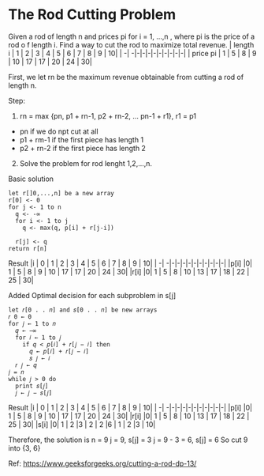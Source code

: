 # The Rod Cutting Problem

Given a rod of length n and prices pi for i = 1, ...,n , where pi is the price of a rod o f length i. Find a way to cut the rod  to maximize total revenue.
| length i  | 1 | 2 | 3 | 4 | 5 | 6 | 7 | 8 | 9 | 10|
| -| -|-|-|-|-|-|-|-|-|-|
| price pi  | 1 | 5 | 8 | 9 | 10 | 17 | 17 | 20 | 24 | 30|

First, we let rn be the maximum revenue obtainable from cutting a rod of length n.

Step:
1. rn = max {pn, p1 + rn-1, p2 + rn-2, ... pn-1 + r1}, r1 = p1
  - pn if we do npt cut at all
  - p1 + rm-1 if the first piece has length 1
  - p2 + rn-2 if the first piece has length 2
2. Solve the problem for rod lenght 1,2,...,n.

Basic solution
``` 
let r[]0,...,n] be a new array
r[0] <- 0
for j <- 1 to n
  q <- -∞
  for i <- 1 to j
    q <- max(q, p[i] + r[j-i])
    
  r[j] <- q
return r[n]
```
Result
|i | 0 | 1 | 2 | 3 | 4 | 5 | 6 | 7 | 8 | 9 | 10|
| -| -|-|-|-|-|-|-|-|-|-|-|
|p[i] |0| 1 | 5 | 8 | 9 | 10 | 17 | 17 | 20 | 24 | 30|
|r[i] |0| 1 | 5 | 8 | 10 | 13 | 17 | 18 | 22 | 25 | 30|

Added Optimal decision for each subproblem in s[j]
```
let 𝑟[0 . . 𝑛] and 𝑠[0 . . 𝑛] be new arrays
𝑟 0 ← 0
for 𝑗 ← 1 to 𝑛
  𝑞 ← −∞
  for 𝑖 ← 1 to 𝑗
    if 𝑞 < 𝑝[𝑖] + 𝑟[𝑗 − 𝑖] then 
      𝑞 ← 𝑝[𝑖] + 𝑟[𝑗 − 𝑖] 
      𝑠 𝑗 ← 𝑖 
  𝑟 𝑗 ← 𝑞
𝑗 = 𝑛
while 𝑗 > 0 do
  print 𝑠[𝑗]
  𝑗 ← 𝑗 − 𝑠[𝑗]
```

Result
|i | 0 | 1 | 2 | 3 | 4 | 5 | 6 | 7 | 8 | 9 | 10|
| -| -|-|-|-|-|-|-|-|-|-|-|
|p[i] |0| 1 | 5 | 8 | 9 | 10 | 17 | 17 | 20 | 24 | 30|
|r[i] |0| 1 | 5 | 8 | 10 | 13 | 17 | 18 | 22 | 25 | 30|
|s[i] |0| 1 | 2 |3 | 2 | 2 |6 | 1 | 2 |3 | 10|

Therefore, the solution is n = 9
j = 9, s[j] = 3
j = 9 - 3 = 6, s[j] = 6
So cut 9 into {3, 6}

Ref: https://www.geeksforgeeks.org/cutting-a-rod-dp-13/
